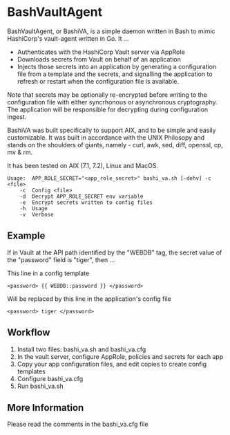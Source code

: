 # BashVaultAgent

BashVaultAgent, or BashiVA, is a simple daemon written in Bash
to mimic HashiCorp's vault-agent written in Go.
It ...
  - Authenticates with the HashiCorp Vault server via AppRole
  - Downloads secrets from Vault on behalf of an application
  - Injects those secrets into an application by generating
    a configuration file from a template and the secrets, and signalling the 
    application to refresh or restart when the configuration file is available.
    
Note that secrets may be optionally re-encrypted before writing to the 
configuration file with either syncrhonous or asynchronous cryptography.
The application will be responsible for decrypting during configuration ingest.

BashiVA was built specifically to support AIX, and to be simple
and easily customizable. It was built in accordance with the UNIX Philosopy and
stands on the shoulders of giants, namely - curl, awk, sed, diff, openssl, cp, mv & rm.
  
It has been tested on AIX (7.1, 7.2), Linux and MacOS.

```
Usage:  APP_ROLE_SECRET="<app_role_secret>" bashi_va.sh [-dehv] -c <file>
    -c  Config <file> 
    -d  Decrypt APP_ROLE_SECRET env variable 
    -e  Encrypt secrets written to config files 
    -h  Usage
    -v  Verbose
```

## Example

  If in Vault at the API path identified by the "WEBDB" tag,
  the secret value of the "password" field is "tiger", then ...

  This line in a config template

    <password> {{ WEBDB::password }} </password>

  Will be replaced by this line in the application's config file

    <password> tiger </password>

## Workflow

1. Install two files: bashi_va.sh and bashi_va.cfg
2. In the vault server, configure AppRole, policies and secrets for each app
2. Copy your app configuration files, and edit copies to create config templates
3. Configure bashi_va.cfg
4. Run bashi_va.sh

## More Information

Please read the comments in the bashi_va.cfg file
